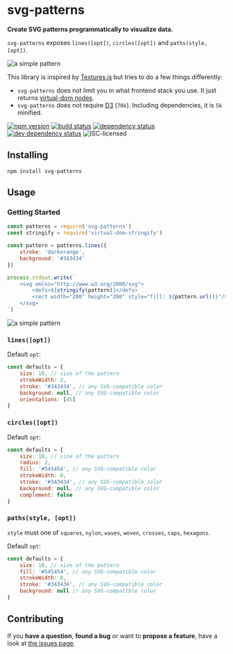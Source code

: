 # svg-patterns

**Create SVG patterns programmatically to visualize data.**

`svg-patterns` exposes `lines([opt])`, `circles([opt])` and `paths(style, [opt])`.

![a simple pattern](https://cdn.rawgit.com/derhuerst/svg-patterns/master/examples/kitchen-sink.svg)

This library is inspired by [Textures.js](http://riccardoscalco.github.io/textures/) but tries to do a few things differently:

- `svg-patterns` does not limit you in what frontend stack you use. It just returns [virtual-dom nodes](https://github.com/Matt-Esch/virtual-dom#dom-model).
- `svg-patterns` does not require [D3](https://d3js.org/) (`70k`). Including dependencies, it is `5k` minified.

[![npm version](https://img.shields.io/npm/v/svg-patterns.svg)](https://www.npmjs.com/package/svg-patterns)
[![build status](https://img.shields.io/travis/derhuerst/svg-patterns.svg)](https://travis-ci.org/derhuerst/svg-patterns)
[![dependency status](https://img.shields.io/david/derhuerst/svg-patterns.svg)](https://david-dm.org/derhuerst/svg-patterns)
[![dev dependency status](https://img.shields.io/david/dev/derhuerst/svg-patterns.svg)](https://david-dm.org/derhuerst/svg-patterns#info=devDependencies)
![ISC-licensed](https://img.shields.io/github/license/derhuerst/svg-patterns.svg)


## Installing

```shell
npm install svg-patterns
```


## Usage

### Getting Started

```js
const patterns = require('svg-patterns')
const stringify = require('virtual-dom-stringify')

const pattern = patterns.lines({
	stroke: 'darkorange',
	background: '#343434'
})

process.stdout.write(`
	<svg xmlns="http://www.w3.org/2000/svg">
		<defs>${stringify(pattern)}</defs>
		<rect width="200" height="200" style="fill: ${pattern.url()}"/>
	</svg>
`)
```

![a simple pattern](https://cdn.rawgit.com/derhuerst/svg-patterns/master/examples/simple.svg)

### `lines([opt])`

Default `opt`:

```js
const defaults = {
	size: 10, // size of the pattern
	strokeWidth: 2,
	stroke: '#343434', // any SVG-compatible color
	background: null, // any SVG-compatible color
	orientations: [45]
}
```

### `circles([opt])`

Default `opt`:

```js
const defaults = {
	size: 10, // size of the pattern
	radius: 2,
	fill: '#545454', // any SVG-compatible color
	strokeWidth: 0,
	stroke: '#343434', // any SVG-compatible color
	background: null, // any SVG-compatible color
	complement: false
}
```

### `paths(style, [opt])`

`style` must one of `squares`, `nylon`, `waves`, `woven`, `crosses`, `caps`, `hexagons`.

Default `opt`:

```js
const defaults = {
	size: 10, // size of the pattern
	fill: '#545454', // any SVG-compatible color
	strokeWidth: 0,
	stroke: '#343434', // any SVG-compatible color
	background: null // any SVG-compatible color
}
```

## Contributing

If you **have a question**, **found a bug** or want to **propose a feature**, have a look at [the issues page](https://github.com/derhuerst/svg-patterns/issues).
